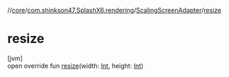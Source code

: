 //[core](../../../index.md)/[com.shinkson47.SplashX6.rendering](../index.md)/[ScalingScreenAdapter](index.md)/[resize](resize.md)

# resize

[jvm]\
open override fun [resize](resize.md)(width: [Int](https://kotlinlang.org/api/latest/jvm/stdlib/kotlin/-int/index.html), height: [Int](https://kotlinlang.org/api/latest/jvm/stdlib/kotlin/-int/index.html))

